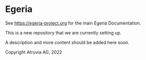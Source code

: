 <!-- SPDX-License-Identifier: CC-BY-4.0 -->
<!-- Copyright Contributors to the Egeria project. -->

# Egeria

<!-- TODO: Add a README -->

See https://egeria-project.org for the main Egeria Documentation.

This is a new repository that we are currently setting up. 

A description and more content should be added here soon.


Copyright Atruvia AG, 2022

